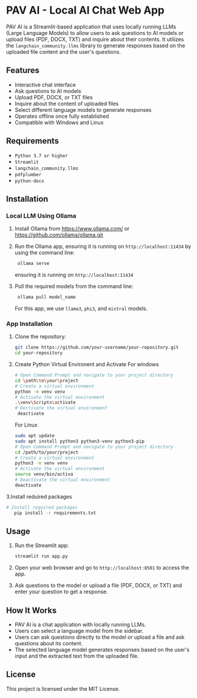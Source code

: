 # PAV AI - Local AI Chat Web App

PAV AI is a Streamlit-based application that uses locally running LLMs (Large Language Models) to allow users to ask questions to AI models or upload files (PDF, DOCX, TXT) and inquire about their contents. It utilizes the `langchain_community.llms` library to generate responses based on the uploaded file content and the user's questions.

## Features

- Interactive chat interface
- Ask questions to AI models
- Upload PDF, DOCX, or TXT files
- Inquire about the content of uploaded files
- Select different language models to generate responses
- Operates offline once fully established
- Compatible with Windows and Linux

## Requirements

- `Python 3.7 or higher`
- `Streamlit`
- `langchain_community.llms`
- `pdfplumber`
- `python-docx`

## Installation

### Local LLM Using Ollama

1. Install Ollama from https://www.ollama.com/ or  https://github.com/ollama/ollama.git
3. Run the Ollama app, ensuring it is running on `http://localhost:11434` by using the command line:

   ```sh
    ollama serve
    ```
    ensuring it is running on `http://localhost:11434`
5. Pull the required models from the command line:

   ```sh
    ollama pull model_name
    ```
   For this app, we use `llama3`, `phi3`, and `mistral` models.

### App Installation

1. Clone the repository:

    ```sh
    git clone https://github.com/your-username/your-repository.git
    cd your-repository
    ```

2. Create Python Virtual Environent and Activate 
    For windows
   
   ```sh
   # Open Command Prompt and navigate to your project directory
   cd \path\to\your\project
   # Create a virtual environment
   python -m venv venv
   # Activate the virtual environment
   .\venv\Scripts\activate
   # Dectivate the virtual environment
    deactivate
   ```
   For Linux
   
   ```sh
   sudo apt update
   sudo apt install python3 python3-venv python3-pip
   # Open Command Prompt and navigate to your project directory
   cd /path/to/your/project
   # Create a virtual environment
   python3 -m venv venv
   # Activate the virtual environment
   source venv/bin/activa
   # Deactivate the virtual environment
   deactivate
   ```
3.Install reduired packages

```sh
# Install required packages
   pip install -r requirements.txt
```
   
## Usage

1. Run the Streamlit app:

    ```sh
    streamlit run app.py
    ```

2. Open your web browser and go to `http://localhost:8501` to access the app.

3. Ask questions to the model or upload a file (PDF, DOCX, or TXT) and enter your question to get a response.

## How It Works

- PAV AI is a chat application with locally running LLMs.
- Users can select a language model from the sidebar.
- Users can ask questions directly to the model or upload a file and ask questions about its content.
- The selected language model generates responses based on the user's input and the extracted text from the uploaded file.

## License

This project is licensed under the MIT License.
